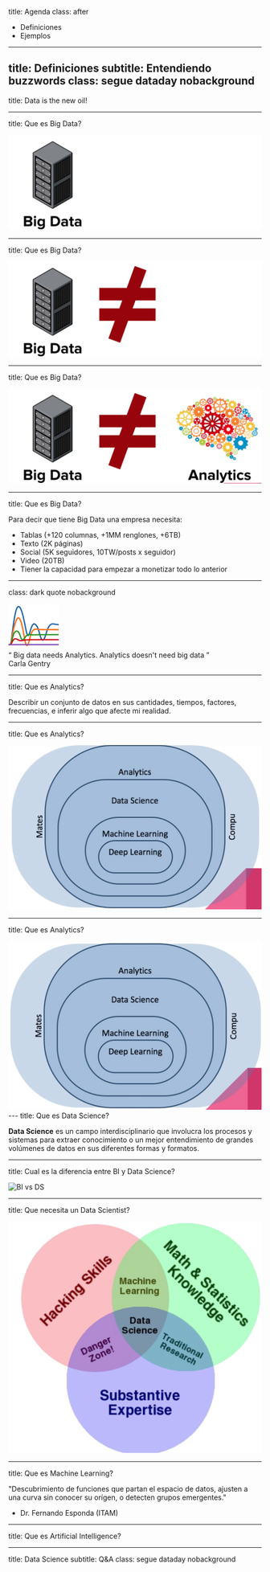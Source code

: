 title: Agenda
class: after

- Definiciones
- Ejemplos
---
title: Definiciones
subtitle: Entendiendo buzzwords
class: segue dataday nobackground
---
title: Data is the new oil!

---
title: Que es Big Data?

<div class="col-md-1">
</div>
<div class="col-md-10">
<img class="img-responsive" src="images/bigdata/bd1.png" alt="BD 1">
</div>
<div class="col-md-1">
</div>

---
title: Que es Big Data?

<div class="col-md-1">
</div>
<div class="col-md-10">
<img class="img-responsive" src="images/bigdata/bd2.png" alt="BD 2">
</div>
<div class="col-md-1">
</div>

---
title: Que es Big Data?


<div class="col-md-1">
</div>
<div class="col-md-10">
<img class="img-responsive" src="images/bigdata/bd3.png" alt="BD 3">
</div>
<div class="col-md-1">
</div>

---
title: Que es Big Data?

Para decir que tiene Big Data una empresa necesita:

- Tablas (+120 columnas, +1MM renglones, +6TB)
- Texto (2K páginas)
- Social (5K seguidores, 10TW/posts x seguidor)
- Video (20TB)
- Tiener la capacidad para empezar a monetizar todo lo anterior

---
class: dark quote nobackground

<aside class="gdbar right bottom"><img src="images/logos/logo_square.png"></aside>
<article class="flexbox vleft auto-fadein">
<q>
Big data needs Analytics. Analytics doesn't need big data
</q>
<div class="author">
Carla Gentry
</div>
</article>

---
title: Que es Analytics?

Describir un conjunto de datos en sus cantidades, tiempos, factores, frecuencias, e inferir algo que afecte mi realidad.

---
title: Que es Analytics?

<div class="col-md-1">
</div>
<div class="col-md-10">
<img class="img-responsive" src="images/bigdata/analytics1.png" alt="A 1">
</div>
<div class="col-md-1">
</div>

---

title: Que es Analytics?

<div class="col-md-1">
</div>
<div class="col-md-10">
<img class="img-responsive" src="images/bigdata/analytics2.png" alt="A 2">
</div>
<div class="col-md-1">
</div>
---
title: Que es Data Science?

<b>Data Science</b> es un campo interdisciplinario que involucra los procesos y sistemas para extraer conocimiento o un mejor entendimiento de grandes volúmenes de datos en sus diferentes formas y formatos.

---
title: Cual es la diferencia entre BI y Data Science?

<div class="col-md-1">
</div>
<div class="col-md-10">
<img class="img-responsive" src="images/bigdata/bi_vs_ds.png" alt="BI vs DS">
</div>
<div class="col-md-1">
</div>

---
title: Que necesita un Data Scientist?

<div class="col-md-1">
</div>
<div class="col-md-10">
<img class="img-responsive" src="images/bigdata/venn.png" alt="Venn">
</div>
<div class="col-md-1">
</div>

---
title: Que es Machine Learning?

"Descubrimiento de funciones que partan el espacio de datos, ajusten a una curva sin conocer su orígen, o detecten grupos emergentes."

- Dr. Fernando Esponda (ITAM)

---
title: Que es Artificial Intelligence?

---
title: Data Science
subtitle: Q&A
class: segue dataday nobackground

